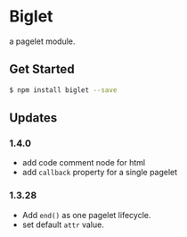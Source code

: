 # Biglet

a pagelet module.

## Get Started

``` bash
$ npm install biglet --save
```


## Updates

### 1.4.0

+ add code comment node for html
+ add `callback` property for a single pagelet

### 1.3.28

+ Add `end()` as one pagelet lifecycle.
+ set default `attr`  value.

